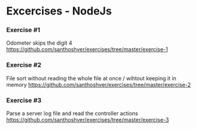 # Excercises - NodeJs

 ### Exercise #1
 Odometer skips the digit 4 https://github.com/santhoshver/exercises/tree/master/exercise-1

 ### Exercise #2
 File sort without reading the whole file at once / wihtout keeping it in memory https://github.com/santhoshver/exercises/tree/master/exercise-2

  ### Exercise #3
 Parse a server log file and read the controller actions
 https://github.com/santhoshver/exercises/tree/master/exercise-3
